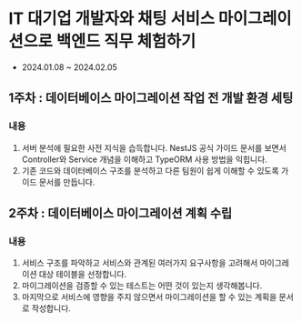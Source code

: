 # IT 대기업 개발자와 채팅 서비스 마이그레이션으로 백엔드 직무 체험하기
- 2024.01.08 ~ 2024.02.05

## 1주차 : 데이터베이스 마이그레이션 작업 전 개발 환경 세팅
### 내용
1. 서버 분석에 필요한 사전 지식을 습득합니다. NestJS 공식 가이드 문서를 보면서 Controller와 Service 개념을 이해하고 TypeORM 사용 방법을 익힙니다.
2. 기존 코드와 데이터베이스 구조를 분석하고 다른 팀원이 쉽게 이해할 수 있도록 가이드 문서를 만듭니다.


## 2주차 : 데이터베이스 마이그레이션 계획 수립
### 내용
1. 서비스 구조를 파악하고 서비스와 관계된 여러가지 요구사항을 고려해서 마이그레이션 대상 테이블을 선정합니다.
2. 마이그레이션을 검증할 수 있는 테스트는 어떤 것이 있는지 생각해봅니다.
3. 마지막으로 서비스에 영향을 주지 않으면서 마이그레이션을 할 수 있는 계획을 문서로 작성합니다.
